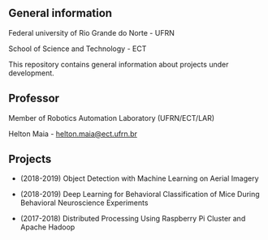 ## General information 
Federal university of Rio Grande do Norte - UFRN

School of Science and Technology - ECT

This repository contains general information about projects under development.

## Professor

Member of Robotics Automation Laboratory (UFRN/ECT/LAR)

Helton Maia - helton.maia@ect.ufrn.br

## Projects

* (2018-2019) Object Detection with Machine Learning on Aerial Imagery

* (2018-2019) Deep Learning for Behavioral Classification of Mice During Behavioral Neuroscience Experiments

* (2017-2018) Distributed Processing Using Raspberry Pi Cluster and Apache Hadoop
 
